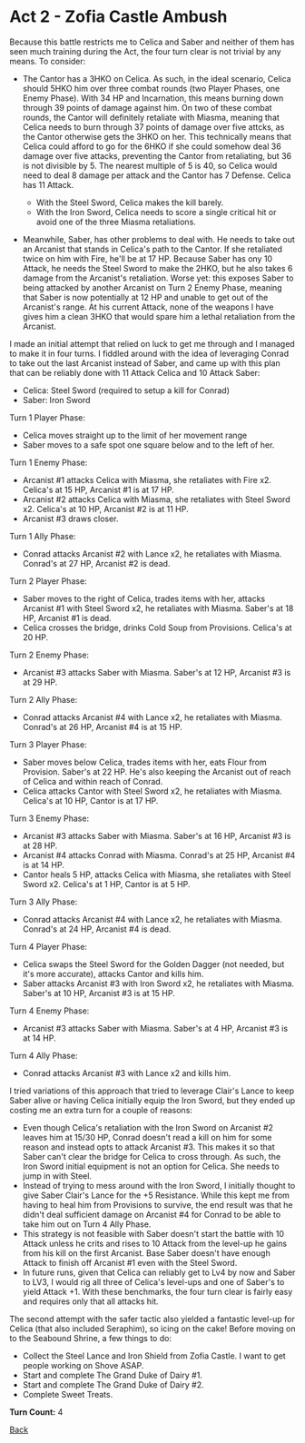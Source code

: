 # Act 2 - Zofia Castle Ambush

Because this battle restricts me to Celica and Saber and neither of them has seen much training during the Act, the four turn clear is not trivial by any means. To consider:

- The Cantor has a 3HKO on Celica. As such, in the ideal scenario, Celica should 5HKO him over three combat rounds (two Player Phases, one Enemy Phase). With 34 HP and Incarnation, this means burning down through 39 points of damage against him. On two of these combat rounds, the Cantor will definitely retaliate with Miasma, meaning that Celica needs to burn through 37 points of damage over five attcks, as the Cantor otherwise gets the 3HKO on her. This technically means that Celica could afford to go for the 6HKO if she could somehow deal 36 damage over five attacks, preventing the Cantor from retaliating, but 36 is not divisible by 5. The nearest multiple of 5 is 40, so Celica would need to deal 8 damage per attack and the Cantor has 7 Defense. Celica has 11 Attack.
  - With the Steel Sword, Celica makes the kill barely.
  - With the Iron Sword, Celica needs to score a single critical hit or avoid one of the three Miasma retaliations.

- Meanwhile, Saber, has other problems to deal with. He needs to take out an Arcanist that stands in Celica's path to the Cantor. If she retaliated twice on him with Fire, he'll be at 17 HP. Because Saber has ony 10 Attack, he needs the Steel Sword to make the 2HKO, but he also takes 6 damage from the Arcanist's retaliation. Worse yet: this exposes Saber to being attacked by another Arcanist on Turn 2 Enemy Phase, meaning that Saber is now potentially at 12 HP and unable to get out of the Arcanist's range. At his current Attack, none of the weapons I have gives him a clean 3HKO that would spare him a lethal retaliation from the Arcanist.

I made an initial attempt that relied on luck to get me through and I managed to make it in four turns. I fiddled around with the idea of leveraging Conrad to take out the last Arcanist instead of Saber, and came up with this plan that can be reliably done with 11 Attack Celica and 10 Attack Saber:

- Celica: Steel Sword (required to setup a kill for Conrad)
- Saber: Iron Sword

Turn 1 Player Phase:

- Celica moves straight up to the limit of her movement range
- Saber moves to a safe spot one square below and to the left of her.

Turn 1 Enemy Phase:

- Arcanist #1 attacks Celica with Miasma, she retaliates with Fire x2. Celica's at 15 HP, Arcanist #1 is at 17 HP.
- Arcanist #2 attacks Celica with Miasma, she retaliates with Steel Sword x2. Celica's at 10 HP, Arcanist #2 is at 11 HP.
- Arcanist #3 draws closer.

Turn 1 Ally Phase:

- Conrad attacks Arcanist #2 with Lance x2, he retaliates with Miasma. Conrad's at 27 HP, Arcanist #2 is dead.

Turn 2 Player Phase:

- Saber moves to the right of Celica, trades items with her, attacks Arcanist #1 with Steel Sword x2, he retaliates with Miasma. Saber's at 18 HP, Arcanist #1 is dead.
- Celica crosses the bridge, drinks Cold Soup from Provisions. Celica's at 20 HP.

Turn 2 Enemy Phase:

- Arcanist #3 attacks Saber with Miasma. Saber's at 12 HP, Arcanist #3 is at 29 HP.

Turn 2 Ally Phase:

- Conrad attacks Arcanist #4 with Lance x2, he retaliates with Miasma. Conrad's at 26 HP, Arcanist #4 is at 15 HP.

Turn 3 Player Phase:

- Saber moves below Celica, trades items with her, eats Flour from Provision. Saber's at 22 HP. He's also keeping the Arcanist out of reach of Celica and within reach of Conrad.
- Celica attacks Cantor with Steel Sword x2, he retaliates with Miasma. Celica's at 10 HP, Cantor is at 17 HP.

Turn 3 Enemy Phase:

- Arcanist #3 attacks Saber with Miasma. Saber's at 16 HP, Arcanist #3 is at 28 HP.
- Arcanist #4 attacks Conrad with Miasma. Conrad's at 25 HP, Arcanist #4 is at 14 HP.
- Cantor heals 5 HP, attacks Celica with Miasma, she retaliates with Steel Sword x2. Celica's at 1 HP, Cantor is at 5 HP.

Turn 3 Ally Phase:

- Conrad attacks Arcanist #4 with Lance x2, he retaliates with Miasma. Conrad's at 24 HP, Arcanist #4 is dead.

Turn 4 Player Phase:

- Celica swaps the Steel Sword for the Golden Dagger (not needed, but it's more accurate), attacks Cantor and kills him.
- Saber attacks Arcanist #3 with Iron Sword x2, he retaliates with Miasma. Saber's at 10 HP, Arcanist #3 is at 15 HP.

Turn 4 Enemy Phase:

- Arcanist #3 attacks Saber with Miasma. Saber's at 4 HP, Arcanist #3 is at 14 HP.

Turn 4 Ally Phase:

- Conrad attacks Arcanist #3 with Lance x2 and kills him.

I tried variations of this approach that tried to leverage Clair's Lance to keep Saber alive or having Celica initially equip the Iron Sword, but they ended up costing me an extra turn for a couple of reasons:

- Even though Celica's retaliation with the Iron Sword on Arcanist #2 leaves him at 15/30 HP, Conrad doesn't read a kill on him for some reason and instead opts to attack Arcanist #3. This makes it so that Saber can't clear the bridge for Celica to cross through. As such, the Iron Sword initial equipment is not an option for Celica. She needs to jump in with Steel.
- Instead of trying to mess around with the Iron Sword, I initially thought to give Saber Clair's Lance for the +5 Resistance. While this kept me from having to heal him from Provisions to survive, the end result was that he didn't deal sufficient damage on Arcanist #4 for Conrad to be able to take him out on Turn 4 Ally Phase.
- This strategy is not feasible with Saber doesn't start the battle with 10 Attack unless he crits and rises to 10 Attack from the level-up he gains from his kill on the first Arcanist. Base Saber doesn't have enough Attack to finish off Arcanist #1 even with the Steel Sword.
- In future runs, given that Celica can reliably get to Lv4 by now and Saber to LV3, I would rig all three of Celica's level-ups and one of Saber's to yield Attack +1. With these benchmarks, the four turn clear is fairly easy and requires only that all attacks hit.

The second attempt with the safer tactic also yielded a fantastic level-up for Celica (that also included Seraphim), so icing on the cake! Before moving on to the Seabound Shrine, a few things to do:

- Collect the Steel Lance and Iron Shield from Zofia Castle. I want to get people working on Shove ASAP.
- Start and complete The Grand Duke of Dairy #1.
- Start and complete The Grand Duke of Dairy #2.
- Complete Sweet Treats.

**Turn Count:** 4

[Back](../README.md)